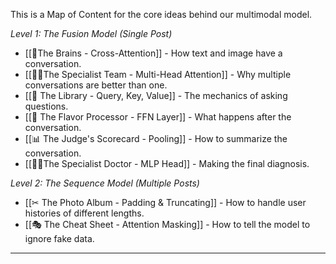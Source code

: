 

This is a Map of Content for the core ideas behind our multimodal model.

*Level 1: The Fusion Model (Single Post)*
* [[🧠The Brains - Cross-Attention]] - How text and image have a conversation.
* [[🕵‍♀The Specialist Team - Multi-Head Attention]] - Why multiple conversations are better than one.
* [[🔑 The Library - Query, Key, Value]] - The mechanics of asking questions.
* [[🍲 The Flavor Processor - FFN Layer]] - What happens after the conversation.
* [[📊 The Judge's Scorecard - Pooling]] - How to summarize the conversation.
* [[👩‍⚕The Specialist Doctor - MLP Head]] - Making the final diagnosis.

*Level 2: The Sequence Model (Multiple Posts)*
* [[✂ The Photo Album - Padding & Truncating]] - How to handle user histories of different lengths.
* [[🎭 The Cheat Sheet - Attention Masking]] - How to tell the model to ignore fake data.

---
